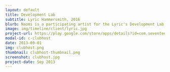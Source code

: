 ```yaml
---
layout: default
title: Development Lab
subtitle: Lyric Hammersmith, 2016
blurb: Naomi is a participating artist for the Lyric's Development Lab program and is mentored by Yolanda Mercy.
image: img/timeline/client/lyric.jpg
project-url: https://play.google.com/store/apps/details?id=com.seventeen.clubhost
modal-id: c-clubhost
date: 2013-09-01
img: clubhost.png
thumbnail: clubhost-thumbnail.png
screenshot: clubhost.jpg
project-date: Sep 2013
---
```


